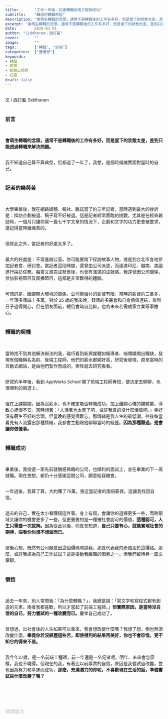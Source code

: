 ```yaml
---
title:       "工作一年後：記者轉職前端工程師成功"
subtitle:    "難過的轉職原因"
description: "會萌生轉職的念頭，通常不是轉職後的工作有多好，而是當下的狀態太差，差到只能透過轉職來解決問題。"
excerpt: "會萌生轉職的念頭，通常不是轉職後的工作有多好，而是當下的狀態太差，差到只能透過轉職來解決問題。"
date:        2020-03-01
author: "Siddharam｜西打藍"
cover:       ""
image:       ""
tags:        ["轉職", "前端"]
categories:  ["慢慢想"]
keywords:
- 轉職
- 前端
- 軟體工程師
- 記者
draft: false
---
```


<article style="font-family: 'Noto Sans TC', '微軟正黑體', sans-serif; font-weight: 300;">

<br>文 / 西打藍 Siddharam<br><br>

<h3 class="article-h1-color">前言</h3><br>


<b>會萌生轉職的念頭，通常不是轉職後的工作有多好，而是當下的狀態太差，差到只能透過轉職來解決問題。</b><br><br>

我不知道自己算不算典型，但都過了一年了，我想，是個時候誠實面對當時的自己。<br><br>

<h3 class="article-h1-color">記者的樂與苦</h3><br>

大學畢業後，我在網路媒體、報社、雜誌當了約三年記者，當時遇到最大的挫折是：採訪企劃被退、稿子寫不好被退。這是記者經常面臨的挑戰，尤其是在經典雜誌時，一個月只讓你寫一篇七千字文章的情況下，企劃和文字的功力更會被要求，還記得當時蠻痛苦的。<br><br>

但除此之外，當記者的好處太多了。<br><br>

最大的好處是：不常進辦公室。你可能要南下採訪故事人物，或是到台北市各地參加記者會、研討會。當記者這段時間，還曾由公司派遣，而遠道印尼、越南、美國進行採訪任務。每當文章完成發表後，也會有滿滿的成就感。我還曾因公司關係，參加影視節目及廣播節目，這都是非常難得的體驗。<br><br>

可惜的是，因媒體大環境的關係，公司能給付的薪資有限，當時的薪資約三萬多，一年頂多賺四十多萬。對於 25 歲的我來說，錢賺的多寡會和自身價值連結，雖然日子過得開心，但在朋友面前，總仍會暗自比較，也為未來若需成家立業等事擔心。<br><br>

<h3 class="article-h1-color">轉職的契機</h3><br>

當時找不到其他解決辦法的我，碰巧看到新興媒體如報導者、端傳媒開出職缺，發現有個職稱名為前、後端工程師，他們的薪水都開好高，研究後發現，原來當時的互動式網站，是由他們製作而成的，索性就去研究看看。<br><br>

研究約半年後，看到 AppWorks School 開了前端工程師專班，便決定去聊聊，也很順利的徵選上。<br><br>

但在上課期間，因為沒薪水，也不確定能否轉職成功，加上離開心儀的媒體業，導致心裡很不安。當時想著：「人活著也太累了吧，或許我真的沒什麼價值吧。」幸好沒有萌生不好的念頭。但當晚的感覺很難忘，那情緒是我人生的最低潮，往後每當看見有人流露出那種情緒，我都會主動跟他聊聊當時的經歷。<b>因為那種難過，是會讓你做傻事。</b><br><br>


<h3 class="article-h1-color">轉職成功</h3><br>

畢業後，我投遞一家先前就蠻感興趣的公司，也順利的面試上，並在畢業的下一周就職。現在想想，都仍十分感謝這間公司，願意給我機會。<br><br>

一年過後，我算了算，大約賺了70萬，接近當記者的兩倍薪資。這讓我找回自信。<br><br>

過去的自己，實在太小看賺錢這件事。身上有錢，會讓你的選擇更多一些，而跨領域又讓你的機會更多了一些，但更重要的是一種被社會認可的價值，<b>這種認可，人生只需要一次就夠。</b>因為從此以後，你就會知道，<b>自己只要有心，就能實現社會的期待，端看你你想不想做而已。</b><br><br>

爾後心想，既然有公司願意出這個價碼聘請我，那就代表我的產值高於這價格。那麼，或許我該為自己工作試試？這是擾動我離職的因素之一。但我們留待另一篇文章聊。<br><br>


<h3 class="article-h1-color">領悟</h3><br>

過去一年來，別人常問我：「為什麼轉職？」，我總是說：「寫文字和寫程式都有創造的元素，兩者我都喜歡，所以才當起了前端工程師。」<b>但實際原因，是當時沒自信的自已，努力嘗試的一種改變而已。</b>慶幸自己成功了。<br><br>

曾想過，出社會後的人生如果可以重來，我會想改變什麼嗎？我想了想，倒也無須改變什麼，<b>畢竟你若沒經歷這些苦，即使得到的結果再美好，你也不會珍惜，更不知它的得來不易。</b><br><br>

我今年27歲，是一名前端工程師，前一年還是一名記者呢。明年、未來會怎麼樣，我也不曉得。但現在的我，有著比以前厚實的自信，原因是我嘗試過改變，並也因為努力和幸運而成功，<b>那麼，充滿潛力的你呢，不喜歡現在生活的話，準備嘗試些什麼改變了嗎？</b><br><br>



<br><br><br>

</article>

<div style="color: #bfbfbf; font-size: 15px;" id="busuanzi_container_page_pv">
  閱讀量<span id="busuanzi_value_page_pv"></span>次
</div>

<script src="../../js/post.js"></script>



